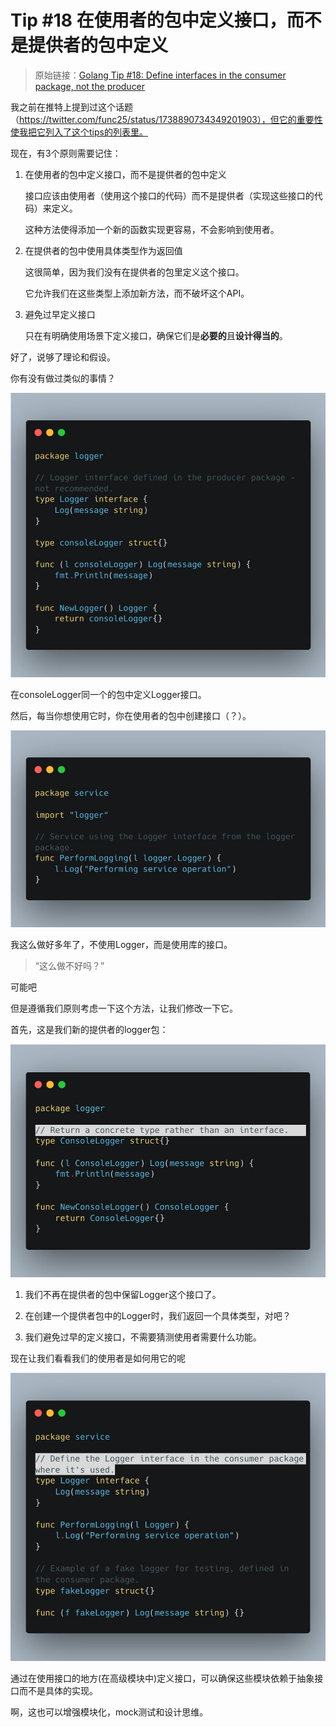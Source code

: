 # Tip #18 在使用者的包中定义接口，而不是提供者的包中定义

>  原始链接：[Golang Tip #18: Define interfaces in the consumer package, not the producer](https://twitter.com/func25/status/1756629777107292231)
>

我之前在推特上提到过这个话题（https://twitter.com/func25/status/1738890734349201903），但它的重要性使我把它列入了这个tips的列表里。

现在，有3个原则需要记住：

1. 在使用者的包中定义接口，而不是提供者的包中定义

    接口应该由使用者（使用这个接口的代码）而不是提供者（实现这些接口的代码）来定义。

    这种方法使得添加一个新的函数实现更容易，不会影响到使用者。

2. 在提供者的包中使用具体类型作为返回值

    这很简单，因为我们没有在提供者的包里定义这个接口。

    它允许我们在这些类型上添加新方法，而不破坏这个API。

3. 避免过早定义接口

    只在有明确使用场景下定义接口，确保它们是**必要的**且**设计得当的**。

好了，说够了理论和假设。

你有没有做过类似的事情？

![tips018-img1](./images/018/tips018-img1.png)

在consoleLogger同一个的包中定义Logger接口。

然后，每当你想使用它时，你在使用者的包中创建接口（？）。

![tips018-img2](./images/018/tips018-img2.png)

我这么做好多年了，不使用Logger，而是使用库的接口。

> “这么做不好吗？”

可能吧

但是遵循我们原则考虑一下这个方法，让我们修改一下它。

首先，这是我们新的提供者的logger包：

![tips018-img3](./images/018/tips018-img3.png)

1. 我们不再在提供者的包中保留Logger这个接口了。

2. 在创建一个提供者包中的Logger时，我们返回一个具体类型，对吧？

3. 我们避免过早的定义接口，不需要猜测使用者需要什么功能。

现在让我们看看我们的使用者是如何用它的呢

![tips018-img4](./images/018/tips018-img4.png)

通过在使用接口的地方(在高级模块中)定义接口，可以确保这些模块依赖于抽象接口而不是具体的实现。

啊，这也可以增强模块化，mock测试和设计思维。